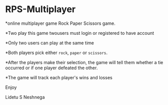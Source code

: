 # RPS-Multiplayer

*online multiplayer game Rock Paper Scissors game. 

*Two play this game twousers must login or registered to have account

*Only two users can play at the same time

*Both players pick either `rock`, `paper` or `scissors`. 

*After the players make their selection, the game will tell them whether a tie occurred or if one player defeated the other.

*The game will track each player's wins and losses

Enjoy 

Lidetu S Neshnega
